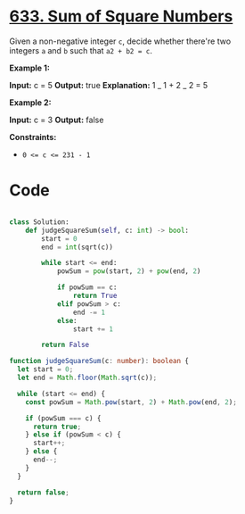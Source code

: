 # [633. Sum of Square Numbers](https://leetcode.com/problems/sum-of-square-numbers/description/?envType=daily-question&envId=2024-06-17)

Given a non-negative integer `c`, decide whether there're two integers `a` and `b` such that `a2 + b2 = c`.

**Example 1:**

**Input:** c = 5
**Output:** true
**Explanation:** 1 _ 1 + 2 _ 2 = 5

**Example 2:**

**Input:** c = 3
**Output:** false

**Constraints:**

- `0 <= c <= 231 - 1`

# Code

```python

class Solution:
    def judgeSquareSum(self, c: int) -> bool:
        start = 0
        end = int(sqrt(c))

        while start <= end:
            powSum = pow(start, 2) + pow(end, 2)

            if powSum == c:
                return True
            elif powSum > c:
                end -= 1
            else:
                start += 1

        return False

```

```ts
function judgeSquareSum(c: number): boolean {
  let start = 0;
  let end = Math.floor(Math.sqrt(c));

  while (start <= end) {
    const powSum = Math.pow(start, 2) + Math.pow(end, 2);

    if (powSum === c) {
      return true;
    } else if (powSum < c) {
      start++;
    } else {
      end--;
    }
  }

  return false;
}
```
